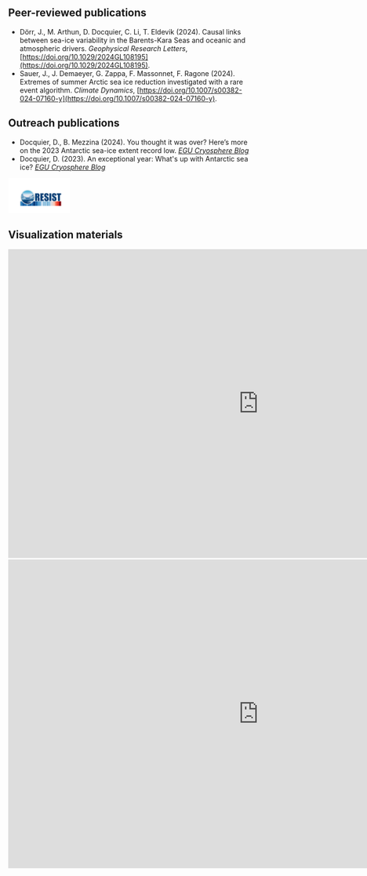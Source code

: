 ## Peer-reviewed publications

- Dörr, J., M. Arthun, D. Docquier, C. Li, T. Eldevik (2024). Causal links between sea-ice variability in the Barents-Kara Seas and oceanic and atmospheric drivers. _Geophysical Research Letters_, [https://doi.org/10.1029/2024GL108195](https://doi.org/10.1029/2024GL108195).
- Sauer, J., J. Demaeyer, G. Zappa, F. Massonnet, F. Ragone (2024). Extremes of summer Arctic sea ice reduction investigated with a rare event algorithm. _Climate Dynamics_, [https://doi.org/10.1007/s00382-024-07160-y](https://doi.org/10.1007/s00382-024-07160-y).


## Outreach publications

- Docquier, D., B. Mezzina (2024). You thought it was over? Here’s more on the 2023 Antarctic sea-ice extent record low. [_EGU Cryosphere Blog_](https://blogs.egu.eu/divisions/cr/2024/04/26/you-thought-it-was-over-heres-more-on-the-2023-antarctic-sea-ice-extent-record-low/)
- Docquier, D. (2023). An exceptional year: What's up with Antarctic sea ice? [_EGU Cryosphere Blog_](https://blogs.egu.eu/divisions/cr/2023/11/17/an-exceptional-year-whats-up-with-antarctic-sea-ice/)


<img src="/images/RESIST_Logo06022023_1.png" height="25%" width="25%">


## Visualization materials
<iframe width="1020" height="630" src="https://www.youtube.com/embed/SHdekEKIMAk?si=dHMrcxdrEk0PopKp" title="YouTube video player" frameborder="0" allow="accelerometer; autoplay; clipboard-write; encrypted-media; gyroscope; picture-in-picture; web-share" referrerpolicy="strict-origin-when-cross-origin" allowfullscreen></iframe>

<iframe width="1020" height="630" src="https://www.youtube.com/embed/HuxnXQTMr7w?si=CJxhI5Vrn_9hZ3yh" title="YouTube video player" frameborder="0" allow="accelerometer; autoplay; clipboard-write; encrypted-media; gyroscope; picture-in-picture; web-share" referrerpolicy="strict-origin-when-cross-origin" allowfullscreen></iframe>
